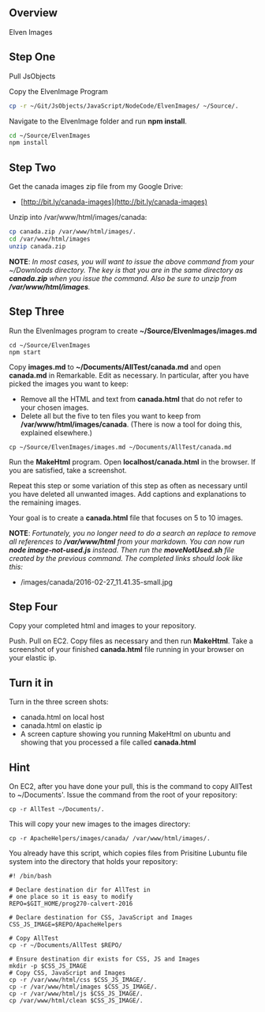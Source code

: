## Overview

Elven Images

## Step One

Pull JsObjects

Copy the ElvenImage Program

```bash
cp -r ~/Git/JsObjects/JavaScript/NodeCode/ElvenImages/ ~/Source/.
```

Navigate to the ElvenImage folder and run **npm install**.

```bash
cd ~/Source/ElvenImages
npm install
```

## Step Two

Get the canada images zip file from my Google Drive:

- [http://bit.ly/canada-images](http://bit.ly/canada-images)

Unzip into /var/www/html/images/canada:

```bash
cp canada.zip /var/www/html/images/.
cd /var/www/html/images
unzip canada.zip
```

**NOTE**: *In most cases, you will want to issue the above command from your ~/Downloads directory. The key is that you are in the same directory as **canada.zip** when you issue the command. Also be sure to unzip from **/var/www/html/images**.*

## Step Three

Run the ElvenImages program to create **~/Source/ElvenImages/images.md**

```
cd ~/Source/ElvenImages
npm start
```

Copy **images.md** to **~/Documents/AllTest/canada.md** and open **canada.md** in Remarkable. Edit as necessary. In particular, after you have picked the images you want to keep:

- Remove all the HTML and text from **canada.html** that do not refer to your chosen images.
- Delete all but the five to ten files you want to keep from **/var/www/html/images/canada**. (There is now a tool for doing this, explained elsewhere.)

```
cp ~/Source/ElvenImages/images.md ~/Documents/AllTest/canada.md
```

Run the **MakeHtml** program. Open **localhost/canada.html** in the browser. If you are satisfied, take a screenshot.

Repeat this step or some variation of this step as often as necessary until you have deleted all unwanted images. Add captions and explanations to the remaining images.

Your goal is to create a **canada.html** file that focuses on 5 to 10 images.

**NOTE**: *Fortunately, you no longer need to do a search an replace to remove all references to **/var/www/html** from your markdown. You can now run **node image-not-used.js** instead. Then run the **moveNotUsed.sh** file created by the previous command. The completed links should look like this:*

- /images/canada/2016-02-27_11.41.35-small.jpg

## Step Four

Copy your completed html and images to your repository.

Push. Pull on EC2. Copy files as necessary and then run **MakeHtml**. Take a screenshot of your finished **canada.html** file running in your browser on your elastic ip.

## Turn it in

Turn in the three screen shots:

- canada.html on local host
- canada.html on elastic ip
- A screen capture showing you running MakeHtml on ubuntu and showing that you processed a file called **canada.html**

## Hint

On EC2, after you have done your pull, this is the command to copy AllTest to ~/Documents'. Issue the command from the root of your repository:

```
cp -r AllTest ~/Documents/.
```

This will copy your new images to the images directory:

```
cp -r ApacheHelpers/images/canada/ /var/www/html/images/.
```

You already have this script, which copies files from Prisitine Lubuntu file system into the directory that holds your repository:

```
#! /bin/bash

# Declare destination dir for AllTest in
# one place so it is easy to modify
REPO=$GIT_HOME/prog270-calvert-2016

# Declare destination for CSS, JavaScript and Images
CSS_JS_IMAGE=$REPO/ApacheHelpers

# Copy AllTest
cp -r ~/Documents/AllTest $REPO/

# Ensure destination dir exists for CSS, JS and Images
mkdir -p $CSS_JS_IMAGE
# Copy CSS, JavaScript and Images
cp -r /var/www/html/css $CSS_JS_IMAGE/.
cp -r /var/www/html/images $CSS_JS_IMAGE/.
cp -r /var/www/html/js $CSS_JS_IMAGE/.
cp /var/www/html/clean $CSS_JS_IMAGE/.
```
